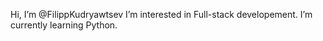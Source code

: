 Hi, I’m @FilippKudryawtsev
I’m interested in Full-stack developement.
I’m currently learning Python.

<!---
FilippKudryawtsev/FilippKudryawtsev is a ✨ special ✨ repository because its `README.md` (this file) appears on your GitHub profile.
You can click the Preview link to take a look at your changes.
--->
